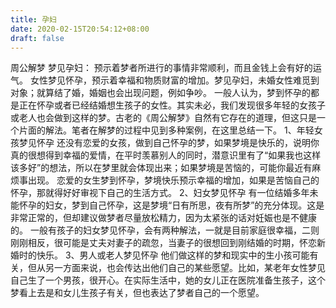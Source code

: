 ```yaml
---
title: 孕妇
date: 2020-02-15T20:54:12+08:00
draft: false
---
```


周公解梦 梦见孕妇：
预示着梦者所进行的事情非常顺利，而且金钱上会有好的运气。
女性梦见怀孕，预示着幸福和物质财富的增加。梦见孕妇，未婚女性难觅到对象；就算结了婚，婚姻也会出现问题，例如争吵。
一般人认为，梦到怀孕的都是正在怀孕或者已经结婚想生孩子的女性。其实未必，我们发现很多年轻的女孩子或老人也会做到这样的梦。古老的《周公解梦》自然有它存在的道理，但这只是一个片面的解法。笔者在解梦的过程中见到多种案例，在这里总结一下。
1、年轻女孩梦见怀孕
还没有恋爱的女孩，做到自己怀孕的梦，如果梦境是快乐的，说明你真的很想得到幸福的爱情，在平时羡慕别人的同时，潜意识里有了“如果我也这样该多好”的想法，所以在梦里就会体现出来；如果梦境是苦恼的，可能你最近有麻烦事出现。
恋爱的女生梦到怀孕，梦境快乐预示幸福的增加，如果是苦恼自己的怀孕，那就得好好审视下自己的生活方式。
2、妇女梦见怀孕
有一位结婚多年未能怀孕的妇女，梦到自己怀孕，这是梦境“日有所思，夜有所梦”的充分体现。这是非常正常的，但却建议做梦者尽量放松精力，因为太紧张的话对妊娠也是不健康的。
一般有孩子的妇女梦见怀孕，会有两种解法，一就是目前家庭很幸福，二则刚刚相反，很可能是丈夫对妻子的疏忽，当妻子的很想回到刚结婚的时期，怀恋新婚时的快乐。
3、男人或老人梦见怀孕
他们做这样的梦和现实中的生小孩可能有关，但从另一方面来说，也会传达出他们自己的某些愿望。比如，某老年女性梦见自己生了一个男孩，很开心。在实际生活中，她的女儿正在医院准备生孩子，这个梦看上去是和女儿生孩子有关，但也表达了梦者自己的一个愿望。